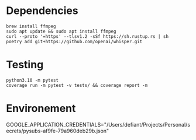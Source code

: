 # Dependencies
```shell
brew install ffmpeg
sudo apt update && sudo apt install ffmpeg
curl --proto '=https' --tlsv1.2 -sSf https://sh.rustup.rs | sh
poetry add git+https://github.com/openai/whisper.git
```

# Testing
```shell
python3.10 -m pytest
coverage run -m pytest -v tests/ && coverage report -m
```

# Environement
GOOGLE_APPLICATION_CREDENTIALS="/Users/defiant/Projects/Personal/secrets/pysubs-af9fe-79a960deb29b.json"
